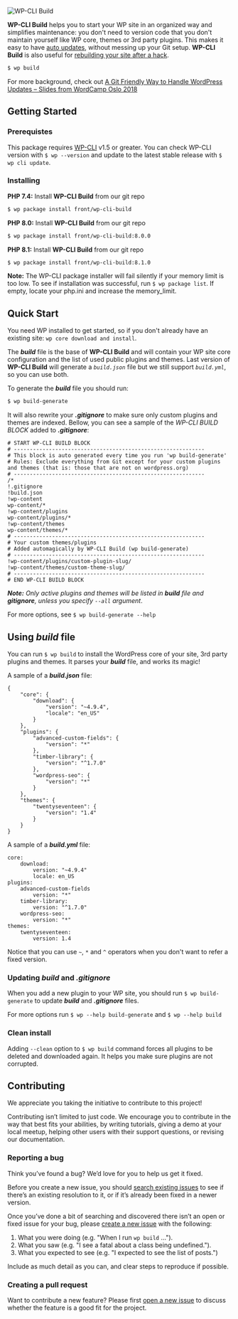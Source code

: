 ![WP-CLI Build](https://wputvikling.no/wp-cli-build.png)

**WP-CLI Build** helps you to start your WP site in an organized way and simplifies maintenance: you don't need to version code that you don't maintain yourself like WP core, themes or 3rd party plugins. This makes it easy to have [auto updates](https://github.com/front/wp-cli-build/wiki/Auto-update-your-website), without messing up your Git setup. **WP-CLI Build** is also useful for [rebuilding your site after a hack](https://github.com/front/wp-cli-build/wiki/Rebuild-from-an-attack). 
```sh
$ wp build
```
For more background, check out [A Git Friendly Way to Handle WordPress Updates – Slides from  WordCamp Oslo 2018](https://www.slideshare.net/frontkomnorway/a-git-friendly-way-to-handle-wordpress-updates-wordcamp-oslo-2018-89758006)

## Getting Started
### Prerequistes
This package requires [WP-CLI](https://make.wordpress.org/cli/handbook/installing/) v1.5 or greater. You can check WP-CLI version with `$ wp --version` and update to the latest stable release with `$ wp cli update`. 

### Installing
**PHP 7.4:** Install **WP-CLI Build** from our git repo
```sh
$ wp package install front/wp-cli-build
```
**PHP 8.0:** Install **WP-CLI Build** from our git repo
```sh
$ wp package install front/wp-cli-build:8.0.0
```
**PHP 8.1:** Install **WP-CLI Build** from our git repo
```sh
$ wp package install front/wp-cli-build:8.1.0
```

**Note:** The WP-CLI package installer will fail silently if your memory limit is too low. To see if installation was successful, run `$ wp package list`. If empty, locate your php.ini and increase the memory_limit.

## Quick Start
You need WP installed to get started, so if you don't already have an existing site: `wp core download and install`.

The ***build*** file is the base of **WP-CLI Build** and will contain your WP site core configuration and the list of used public plugins and themes. Last version of **WP-CLI Build** will generate a *`build.json`* file but we still support *`build.yml`*, so you can use both. 

To generate the ***build*** file you should run:
```sh
$ wp build-generate
```
It will also rewrite your ***.gitignore*** to make sure only custom plugins and themes are indexed. Bellow, you can see a sample of the *WP-CLI BUILD BLOCK* added to ***.gitignore***:
```
# START WP-CLI BUILD BLOCK
# ------------------------------------------------------------
# This block is auto generated every time you run 'wp build-generate'
# Rules: Exclude everything from Git except for your custom plugins and themes (that is: those that are not on wordpress.org)
# ------------------------------------------------------------
/*
!.gitignore
!build.json
!wp-content
wp-content/*
!wp-content/plugins
wp-content/plugins/*
!wp-content/themes
wp-content/themes/*
# ------------------------------------------------------------
# Your custom themes/plugins
# Added automagically by WP-CLI Build (wp build-generate)
# ------------------------------------------------------------
!wp-content/plugins/custom-plugin-slug/
!wp-content/themes/custom-theme-slug/
# ------------------------------------------------------------
# END WP-CLI BUILD BLOCK
```

***Note:** Only active plugins and themes will be listed in **build** file and **gitignore**, unless you specify `--all` argument*.

For more options, see `$ wp build-generate --help`

## Using *build* file
You can run `$ wp build` to install the WordPress core of your site, 3rd party plugins and themes. It parses your ***build*** file, and works its magic!

A sample of a ***build.json*** file:

```
{
    "core": {
        "download": {
            "version": "~4.9.4",
            "locale": "en_US"
        }
    },
    "plugins": {
        "advanced-custom-fields": {
            "version": "*"
        },
        "timber-library": {
            "version": "^1.7.0"
        },
        "wordpress-seo": {
            "version": "*"
        }
    },
    "themes": {
        "twentyseventeen": {
            "version": "1.4"
        }
    }
}
```

A sample of a ***build.yml*** file:
```
core:
    download:
        version: "~4.9.4"
        locale: en_US
plugins:
    advanced-custom-fields
        version: "*"
    timber-library:
        version: "^1.7.0"
    wordpress-seo:
        version: "*"
themes:
    twentyseventeen:
        version: 1.4
```

Notice that you can use `~`, `*` and `^` operators when you don't want to refer a fixed version. 

### Updating *build* and *.gitignore*
When you add a new plugin to your WP site, you should run `$ wp build-generate` to update ***build*** and ***.gitignore*** files.

For more options run `$ wp --help build-generate` and `$ wp --help build`

### Clean install
Adding `--clean` option to `$ wp build` command forces all plugins to be deleted and downloaded again. It helps you make sure plugins are not corrupted.  

## Contributing
We appreciate you taking the initiative to contribute to this project!

Contributing isn’t limited to just code. We encourage you to contribute in the way that best fits your abilities, by writing tutorials, giving a demo at your local meetup, helping other users with their support questions, or revising our documentation.

### Reporting a bug

Think you’ve found a bug? We’d love for you to help us get it fixed.

Before you create a new issue, you should [search existing issues](https://github.com/front/wp-cli-build/issues?q=label%3Abug%20) to see if there’s an existing resolution to it, or if it’s already been fixed in a newer version.

Once you’ve done a bit of searching and discovered there isn’t an open or fixed issue for your bug, please [create a new issue](https://github.com/front/wp-cli-build/issues/new) with the following:

1. What you were doing (e.g. "When I run `wp build` ...").
2. What you saw (e.g. "I see a fatal about a class being undefined.").
3. What you expected to see (e.g. "I expected to see the list of posts.")

Include as much detail as you can, and clear steps to reproduce if possible.

### Creating a pull request

Want to contribute a new feature? Please first [open a new issue](https://github.com/front/wp-cli-build/issues/new) to discuss whether the feature is a good fit for the project.
